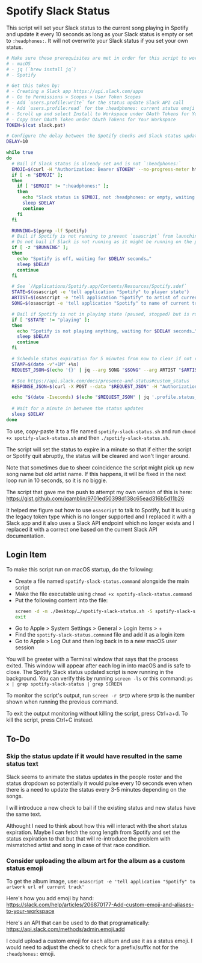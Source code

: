 # Spotify Slack Status

This script will set your Slack status to the current song playing in Spotify
and update it every 10 seconds as long as your Slack status is empty or set to
`:headphones:`.
It will not overwrite your Slack status if you set your own status.

```sh
# Make sure these prerequisites are met in order for this script to work
# - macOS
# - jq (`brew install jq`)
# - Spotify

# Get this token by:
# - Creating a Slack app https://api.slack.com/apps
# - Go to Permissions > Scopes > User Token Scopes
# - Add `users.profile:write` for the status update Slack API call
# - Add `users.profile:read` for the :headphones: current status emoji check
# - Scroll up and select Install to Workspace under OAuth Tokens for Your Workspace
# - Copy User OAuth Token under OAuth Tokens for Your Workspace
TOKEN=$(cat slack.pat)

# Configure the delay between the Spotify checks and Slack status updates
DELAY=10

while true
do
  # Bail if Slack status is already set and is not `:headphones:`
  EMOJI=$(curl -H "Authorization: Bearer $TOKEN" --no-progress-meter https://slack.com/api/users.profile.get | jq --raw-output '.profile.status_emoji')
  if [ -n "$EMOJI" ];
  then
    if [ "$EMOJI" != ":headphones:" ];
    then
      echo "Slack status is $EMOJI, not :headphones: or empty, waiting for $DELAY seconds…"
      sleep $DELAY
      continue
    fi
  fi

  RUNNING=$(pgrep -lf Spotify)
  # Bail if Spotify is not running to prevent `osascript` from launching it
  # Do not bail if Slack is not running as it might be running on the phone
  if [ -z "$RUNNING" ];
  then
    echo "Spotify is off, waiting for $DELAY seconds…"
    sleep $DELAY
    continue
  fi

  # See `/Applications/Spotify.app/Contents/Resources/Spotify.sdef`
  STATE=$(osascript -e 'tell application "Spotify" to player state')
  ARTIST=$(osascript -e 'tell application "Spotify" to artist of current track')
  SONG=$(osascript -e 'tell application "Spotify" to name of current track')

  # Bail if Spotify is not in playing state (paused, stopped) but is running
  if [ "$STATE" != "playing" ];
  then
    echo "Spotify is not playing anything, waiting for $DELAY seconds…"
    sleep $DELAY
    continue
  fi

  # Schedule status expiration for 5 minutes from now to clear if not replaced
  STAMP=$(date -v"+1M" +%s)
  REQUEST_JSON=$(echo '{}' | jq --arg SONG "$SONG" --arg ARTIST "$ARTIST" --arg STAMP $STAMP '.profile.status_text=$ARTIST+" - "+$SONG | .profile.status_emoji=":headphones:" | .profile.status_expiration=($STAMP|tonumber)')

  # See https://api.slack.com/docs/presence-and-status#custom_status
  RESPONSE_JSON=$(curl -X POST --data "$REQUEST_JSON" -H "Authorization: Bearer $TOKEN" -H "Content-Type: application/json; charset=utf-8" --no-progress-meter https://slack.com/api/users.profile.set | jq 'del(.profile)')

  echo "$(date -Iseconds) $(echo "$REQUEST_JSON" | jq '.profile.status_text') $(echo "$RESPONSE_JSON" | jq '.ok')"
  
  # Wait for a minute in between the status updates
  sleep $DELAY
done
```

To use, copy-paste it to a file named `spotify-slack-status.sh` and
run `chmod +x spotify-slack-status.sh` and then `./spotify-slack-status.sh`.

The script will set the status to expire in a minute so that if either the script
or Spotify quit abruptly, the status will be cleared and won't linger around.

Note that sometimes due to sheer coincidence the script might pick up new song
name but old artist name.
If this happens, it will be fixed in the next loop run in 10 seconds, so it is no
biggie.

The script that gave me the push to attempt my own version of this is here:
https://gist.github.com/jgamblin/9701ed50398d138c65ead316b5d11b26

It helped me figure out how to use `osascript` to talk to Spotify, but it is
using the legacy token type which is no longer supported and I replaced it with
a Slack app and it also uses a Slack API endpoint which no longer exists and I
replaced it with a correct one based on the current Slack API documentation.

## Login Item

To make this script run on macOS startup, do the following:

- Create a file named `spotify-slack-status.command` alongside the main script
- Make the file executable using `chmod +x spotify-slack-status.command`
- Put the following content into the file:
  ```sh
  screen -d -m ./Desktop/…/spotify-slack-status.sh -S spotify-slack-status
  exit
  ```
- Go to Apple > System Settings > General > Login Items > +
- Find the `spotify-slack-status.command` file and add it as a login item
- Go to Apple > Log Out and then log back in to a new macOS user session

You will be greeter with a Terminal window that says that the process exited.
This window will appear after each log in into macOS and is safe to close.
The Spotify Slack status updated script is now running in the background.
You can verify this by running `screen -ls` or this command:
`ps x | grep spotify-slack-status | grep SCREEN`

To monitor the script's output, run `screen -r $PID` where `$PID` is the number
shown when running the previous command.

To exit the output monitoring without killing the script, press Ctrl+a+d.
To kill the script, press Ctrl+C instead.

## To-Do

### Skip the status update if it would have resulted in the same status text

Slack seems to animate the status updates in the people roster and the status
dropdown so potentially it would pulse every 10 seconds even when there is a need
to update the status every 3-5 minutes depending on the songs.

I will introduce a new check to bail if the existing status and new status have
the same text.

Althought I need to think about how this will interact with the short status
expiration.
Maybe I can fetch the song length from Spotify and set the status expiration to
that but that will re-introduce the problem with mismatched artist and song in
case of that race condition.

### Consider uploading the album art for the album as a custom status emoji

To get the album image, use:
`osascript -e 'tell application "Spotify" to artwork url of current track'`

Here's how you add emoji by hand:
https://slack.com/help/articles/206870177-Add-custom-emoji-and-aliases-to-your-workspace

Here's an API that can be used to do that programatically:
https://api.slack.com/methods/admin.emoji.add

I could upload a custom emoji for each album and use it as a status emoji.
I would need to adjust the check to check for a prefix/suffix not for the
`:headphones:` emoji.
